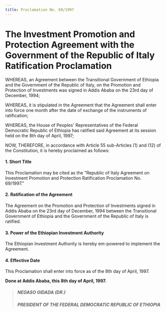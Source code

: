 ```yaml
---
title: Proclamation No. 69/1997
---
```


# The Investment Promotion and Protection Agreement with the Government of the Republic of Italy Ratification Proclamation

WHEREAS, an Agreement between the Transitional Government of Ethiopia and the Government of the Republic of Italy, on the Promotion and Protection of Investments was signed in Addis Ababa on the 23rd day of December, 1994;

WHEREAS, it is stipulated in the Agreement that the Agreement shall enter into force one month after the date of exchange of the instruments of ratification;

WHEREAS, the House of Peoples' Representatives of the Federal Democratic Republic of Ethiopia has ratified said Agreement at its session held on the 8th day of April, 1997;

NOW, THEREFORE, in accordance with Article 55 sub-Articles (1) and (12) of the Constitution, it is hereby proclaimed as follows:

#### 1. Short Title

This Proclamation may be cited as the "Republic of Italy Agreement on Investment Promotion and Protection Ratification Proclamation No. 69/1997."

#### 2. Ratification of the Agreement

The Agreement on the Promotion and Protection of Investments signed in Addis Ababa on the 23rd day of December, 1994 between the Transitional Government of Ethiopia and the Government of the Republic of Italy is ratified.

#### 3. Power of the Ethiopian Investment Authority

The Ethiopian Investment Authority is hereby em-powered to implement the Agreement.

#### 4. Effective Date

This Proclamation shall enter into force as of the 8th day of April, 1997.

**Done at Addis Ababa, this 8th day of April, 1997.**

> ##### NEGASO GIDADA (DR.)
>
> ##### PRESIDENT OF THE FEDERAL DEMOCRATIC REPUBLIC OF ETHIOPIA
